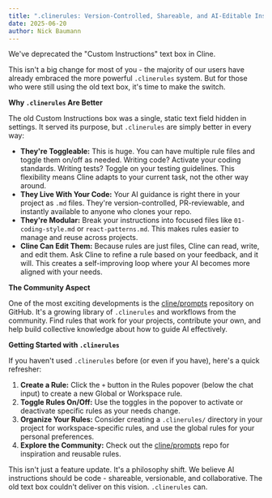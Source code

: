 ```yaml
---
title: ".clinerules: Version-Controlled, Shareable, and AI-Editable Instructions"
date: 2025-06-20
author: Nick Baumann
---
```


We've deprecated the "Custom Instructions" text box in Cline.

This isn't a big change for most of you - the majority of our users have already embraced the more powerful `.clinerules` system. But for those who were still using the old text box, it's time to make the switch.

**Why `.clinerules` Are Better**

The old Custom Instructions box was a single, static text field hidden in settings. It served its purpose, but `.clinerules` are simply better in every way:

*   **They're Toggleable:** This is huge. You can have multiple rule files and toggle them on/off as needed. Writing code? Activate your coding standards. Writing tests? Toggle on your testing guidelines. This flexibility means Cline adapts to your current task, not the other way around.
*   **They Live With Your Code:** Your AI guidance is right there in your project as `.md` files. They're version-controlled, PR-reviewable, and instantly available to anyone who clones your repo.
*   **They're Modular:** Break your instructions into focused files like `01-coding-style.md` or `react-patterns.md`. This makes rules easier to manage and reuse across projects.
*   **Cline Can Edit Them:** Because rules are just files, Cline can read, write, and edit them. Ask Cline to refine a rule based on your feedback, and it will. This creates a self-improving loop where your AI becomes more aligned with your needs.

**The Community Aspect**

One of the most exciting developments is the [cline/prompts](https://github.com/cline/prompts) repository on GitHub. It's a growing library of `.clinerules` and workflows from the community. Find rules that work for your projects, contribute your own, and help build collective knowledge about how to guide AI effectively.

**Getting Started with `.clinerules`**

If you haven't used `.clinerules` before (or even if you have), here's a quick refresher:

1.  **Create a Rule:** Click the `+` button in the Rules popover (below the chat input) to create a new Global or Workspace rule.
2.  **Toggle Rules On/Off:** Use the toggles in the popover to activate or deactivate specific rules as your needs change.
3.  **Organize Your Rules:** Consider creating a `.clinerules/` directory in your project for workspace-specific rules, and use the global rules for your personal preferences.
4.  **Explore the Community:** Check out the [cline/prompts](https://github.com/cline/prompts) repo for inspiration and reusable rules.

This isn't just a feature update. It's a philosophy shift. We believe AI instructions should be code - shareable, versionable, and collaborative. The old text box couldn't deliver on this vision. `.clinerules` can.
